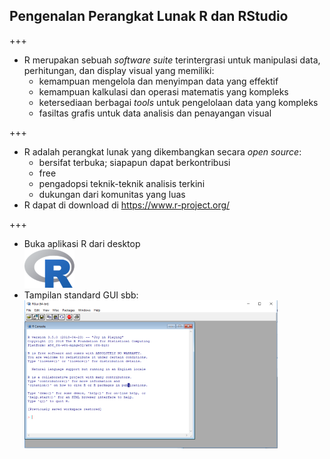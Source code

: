## Pengenalan Perangkat Lunak R dan RStudio

+++

- R merupakan sebuah _software suite_ terintergrasi untuk manipulasi data, perhitungan, dan display visual yang memiliki:
    - kemampuan mengelola dan menyimpan data yang effektif
    - kemampuan kalkulasi dan operasi matematis yang kompleks
    - ketersediaan berbagai _tools_ untuk pengelolaan data yang kompleks
    - fasiltas grafis untuk data analisis dan penayangan visual

+++
 
- R adalah perangkat lunak yang dikembangkan secara _open source_:
    - bersifat terbuka; siapapun dapat berkontribusi
    - free
    - pengadopsi teknik-teknik analisis terkini
    - dukungan dari komunitas yang luas
- R dapat di download di https://www.r-project.org/

+++

- Buka aplikasi R dari desktop  
![Rlogo](assets/img/Rlogo_small.png)
- Tampilan standard GUI sbb: 
![Rgui](assets/img/rgui_small.png)
